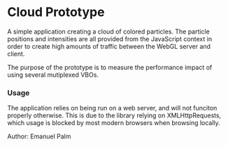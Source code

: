 # Cloud Prototype

A simple application creating a cloud of colored particles. The particle positions and intensities
are all provided from the JavaScript context in order to create high amounts of traffic between the
WebGL server and client.

The purpose of the prototype is to measure the performance impact of using several mutiplexed VBOs.

### Usage
The application relies on being run on a web server, and will not funciton properly otherwise. This
is due to the library relying on XMLHttpRequests, which usage is blocked by most modern browsers
when browsing locally.

Author: Emanuel Palm
